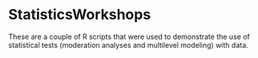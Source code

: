 # StatisticsWorkshops

These are a couple of R scripts that were used to demonstrate the use of statistical tests (moderation analyses and multilevel modeling) with data.
